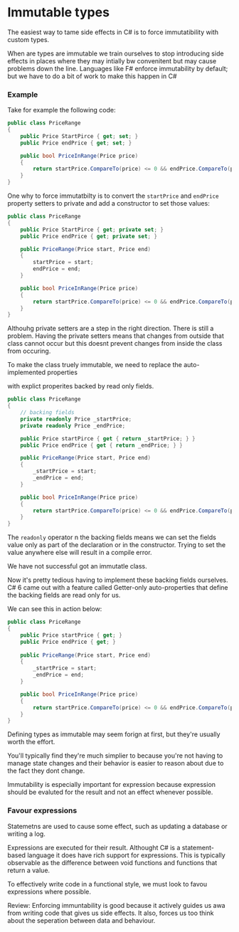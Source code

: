 # Immutable types

The easiest way to tame side effects in C# is to force immutatibility with custom types.

When are types are immutable we train ourselves to stop introducing side effects in places where they may intially bw convenitent but may cause problems down the line.
Languages like F# enforce immutability by default; but we have to do a bit of work to make this happen in C#


### Example

Take for example the following code:

```cs
public class PriceRange
{
    public Price StartPirce { get; set; }
    public Price endPrice { get; set; }

    public bool PriceInRange(Price price)
    {
        return startPrice.CompareTo(price) <= 0 && endPrice.CompareTo(price) >=0
    }
}
```

One why to force immutatbilty is to convert the `startPrice` and `endPrice` property setters to private and add a constructor to set those values:

```cs
public class PriceRange
{
    public Price StartPirce { get; private set; }
    public Price endPrice { get; private set; }

    public PriceRange(Price start, Price end)
    {
        startPrice = start;
        endPrice = end;
    }

    public bool PriceInRange(Price price)
    {
        return startPrice.CompareTo(price) <= 0 && endPrice.CompareTo(price) >=0
    }
}
```

Althouhg private setters are a step in the right direction.
There is still a problem. Having the private setters means that changes from outside that class cannot occur but this doesnt prevent changes from inside the class from occuring.

To make the class truely immutable, we need to replace the auto-implemented properties 
<!-- TODO: what are auto-implemented properties -->
with explict properites backed by read only fields.


```cs
public class PriceRange
{
    // backing fields 
    private readonly Price _startPrice;
    private readonly Price _endPrice;

    public Price startPirce { get { return _startPrice; } }
    public Price endPrice { get { return _endPrice; } }

    public PriceRange(Price start, Price end)
    {
        _startPrice = start;
        _endPrice = end;
    }

    public bool PriceInRange(Price price)
    {
        return startPrice.CompareTo(price) <= 0 && endPrice.CompareTo(price) >=0
    }
}
```

The `readonly` operator n the backing fields means we can set the fields value only as part of the declaration or in the constructor.
Trying to set the value anywhere else will result in a compile error.

We have not successful got an immutatle class.

Now it's pretty tedious having to implement these backing fields ourselves.
C# 6 came out with a feature called Getter-only auto-properties that define the backing fields are read only for us.

We can see this in action below:

```cs
public class PriceRange
{
    public Price startPrice { get; } 
    public Price endPrice { get; } 
    
    public PriceRange(Price start, Price end)
    {
        _startPrice = start;
        _endPrice = end;
    }

    public bool PriceInRange(Price price)
    {
        return startPrice.CompareTo(price) <= 0 && endPrice.CompareTo(price) >=0
    }
}
```

Defining types as immutable may seem forign at first, but they're usually worth the effort.

You'll typically find they're much simplier to because you're not having to manage state changes and their behavior is easier to reason about due to the fact they dont change.

Immutability is especially important for expression because expression should be evaluted for the result and not an effect whenever possible.

### Favour expressions

Statemetns are used to cause some effect, such as updating a database or writing a log.

Expressions  are executed for their result.
Althought C# is a statement-based language it does have rich support for expressions.
This is typically observable as the difference between void functions and functions that return a value.

To effectively write code in a functional style, we must look to favou expressions where possible.


Review:
Enforcing immuntability is good because it actively guides us awa from writing code that gives us side effects.
It also, forces us too think about the seperation between data and behaviour.
